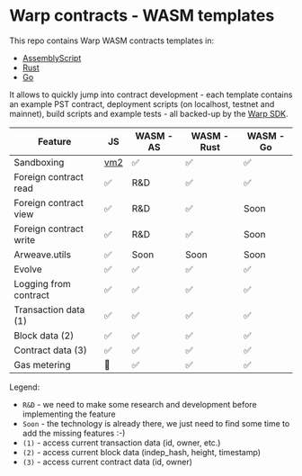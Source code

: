 # Warp contracts - WASM templates

This repo contains Warp WASM contracts templates in:

- [AssemblyScript](assemblyscript/README.md)
- [Rust](rust/pst/README.md)
- [Go](go/README.md)

It allows to quickly jump into contract development - each template contains an example PST contract,
deployment scripts (on localhost, testnet and mainnet), build scripts and example tests - all backed-up by the [Warp SDK](https://github.com/warp-contracts/warp).

| Feature                | JS                                        | WASM - AS | WASM - Rust | WASM - Go |
| ---------------------- | ----------------------------------------- | --------- | ----------- | --------- |
| Sandboxing             | [vm2](https://github.com/patriksimek/vm2) | ✅        | ✅          | ✅        |
| Foreign contract read  | ✅                                        | R&D       | ✅          | ✅        |
| Foreign contract view  | ✅                                        | R&D       | ✅          | Soon      |
| Foreign contract write | ✅                                        | R&D       | ✅          | Soon      |
| Arweave.utils          | ✅                                        | Soon      | Soon        | Soon      |
| Evolve                 | ✅                                        | ✅        | ✅          | ✅        |
| Logging from contract  | ✅                                        | ✅        | ✅          | ✅        |
| Transaction data (1)   | ✅                                        | ✅        | ✅          | ✅        |
| Block data (2)         | ✅                                        | ✅        | ✅          | ✅        |
| Contract data (3)      | ✅                                        | ✅        | ✅          | ✅        |
| Gas metering           | 🚫                                        | ✅        | ✅          | ✅        |

Legend:

- `R&D` - we need to make some research and development before implementing the feature
- `Soon` - the technology is already there, we just need to find some time to add the missing features :-)
- `(1)` - access current transaction data (id, owner, etc.)
- `(2)` - access current block data (indep_hash, height, timestamp)
- `(3)` - access current contract data (id, owner)
